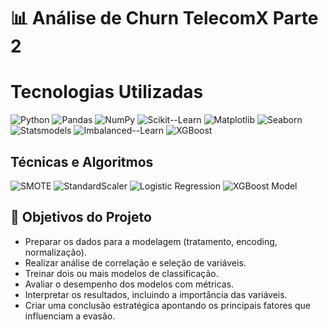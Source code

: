 # 📊 Análise de Churn TelecomX Parte 2

# Tecnologias Utilizadas

![Python](https://img.shields.io/badge/Python-3.8+-blue.svg)
![Pandas](https://img.shields.io/badge/Pandas-1.3+-green.svg)
![NumPy](https://img.shields.io/badge/NumPy-1.21+-013243.svg)
![Scikit--Learn](https://img.shields.io/badge/Scikit--Learn-1.0+-F7931E.svg)
![Matplotlib](https://img.shields.io/badge/Matplotlib-3.5+-orange.svg)
![Seaborn](https://img.shields.io/badge/Seaborn-0.11+-red.svg)
![Statsmodels](https://img.shields.io/badge/Statsmodels-0.13+-purple.svg)
![Imbalanced--Learn](https://img.shields.io/badge/Imbalanced--Learn-0.8+-brightgreen.svg)
![XGBoost](https://img.shields.io/badge/XGBoost-1.6+-darkgreen.svg)

## Técnicas e Algoritmos

![SMOTE](https://img.shields.io/badge/Balanceamento-SMOTE-yellow.svg)
![StandardScaler](https://img.shields.io/badge/Normalização-StandardScaler-lightblue.svg)
![Logistic Regression](https://img.shields.io/badge/Modelo-Logistic%20Regression-blueviolet.svg)
![XGBoost Model](https://img.shields.io/badge/Modelo-XGBoost-success.svg)

## 🎯 Objetivos do Projeto
- Preparar os dados para a modelagem (tratamento, encoding, normalização).
- Realizar análise de correlação e seleção de variáveis.
- Treinar dois ou mais modelos de classificação.
- Avaliar o desempenho dos modelos com métricas.
- Interpretar os resultados, incluindo a importância das variáveis.
- Criar uma conclusão estratégica apontando os principais fatores que influenciam a evasão.
